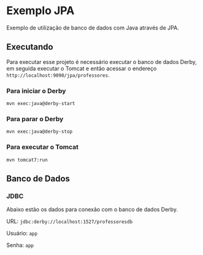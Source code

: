 # Exemplo JPA

Exemplo de utilização de banco de dados com Java através de JPA.

## Executando

Para executar esse projeto é necessário executar o banco de dados Derby, em seguida executar o Tomcat e então acessar o endereço `http://localhost:9090/jpa/professores`.

### Para iniciar o Derby

`mvn exec:java@derby-start`

### Para parar o Derby

`mvn exec:java@derby-stop`

### Para executar o Tomcat

`mvn tomcat7:run`

## Banco de Dados

### JDBC

Abaixo estão os dados para conexão com o banco de dados Derby.

URL: `jdbc:derby://localhost:1527/professoresdb`

Usuário: `app`

Senha: `app`